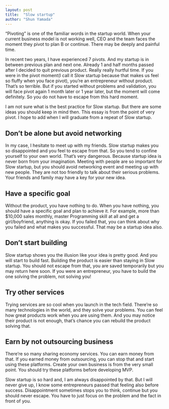 ```yaml
---
layout: post
title:  "Slow startup"
author: "Shun Yamada"
---
```


“Pivoting” is one of the familiar words in the startup world. When your current business model is not working well, CEO and the team faces the moment they pivot to plan B or continue. There may be deeply and painful time.

In recent two years, I have experienced 7 pivots. And my startup is in between previous plan and next one. Already 1 and half months passed after I decided to quit previous product. Really really hurtful time. If you were in the pivot moment(I call it Slow startup because that makes us feel so fluffy when you face pivot), you’re an entrepreneur without product. That’s so terrible. But if you started without problems and validation, you will face pivot again 1 month later or 1 year later, but the moment will come definitely. So you do not have to escape from this hard moment.

I am not sure what is the best practice for Slow startup. But there are some ideas you should keep in mind then. This essay is from the point of very pivot. I hope to add when I will graduate from a repeat of Slow startup.

## Don’t be alone but avoid networking
In my case, I hesitate to meet up with my friends. Slow startup makes you so disappointed and you feel to escape from that. So you tend to confine yourself to your own world. That’s very dangerous. Because startup idea is never born from your imagination. Meeting with people are so important for Slow startup, but you should avoid networking event and meeting up with new people. They are not too friendly to talk about their serious problems. Your friends and family may have a key for your new idea.

## Have a specific goal
Without the product, you have nothing to do. When you have nothing, you should have a specific goal and plan to achieve it. For example, more than $10,000 sales monthly, master Programming skill at all and get a girl/boyfriend, anything is okay. If you failed that, you can think about why you failed and what makes you successful. That may be a startup idea also.

## Don’t start building
Slow startup shows you the illusion like your idea is pretty good. And you will start to build fast. Building the product is easier than staying in Slow startup. You should not escape from that, you are saved temporarily but you may return here soon. If you were an entrepreneur, you have to build the one solving the problem, not solving you!

## Try other services
Trying services are so cool when you launch in the tech field. There’re so many technologies in the world, and they solve your problems. You can feel how great products work when you are using them. And you may notice their product is not enough, that’s chance you can rebuild the product solving that.

## Earn by not outsourcing business
There’re so many sharing economy services. You can earn money from that. If you earned money from outsourcing, you can stop that and start using these platforms. Create your own business is from the very small point. You should try these platforms before developing MVP.

Slow startup is so hard and, I am always disappointed by that. But I will never give up, I know some entrepreneurs passed that feeling also before success. Disappointment sometimes stops you to think, continue but you should never escape. You have to just focus on the problem and the fact in front of you.
